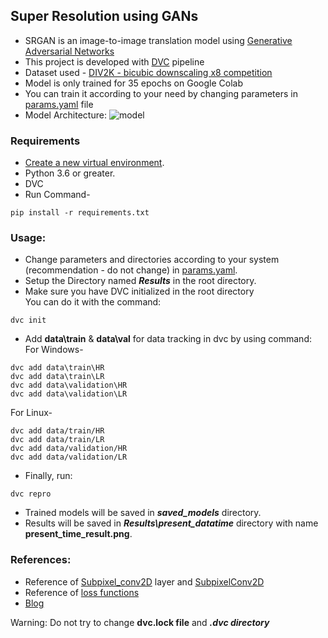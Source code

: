 ## Super Resolution using GANs
* SRGAN is an image-to-image translation model using [Generative Adversarial Networks](https://arxiv.org/abs/1609.04802)
* This project is developed with [DVC](https://dvc.org/) pipeline
* Dataset used - [DIV2K - bicubic downscaling x8 competition](https://data.vision.ee.ethz.ch/cvl/ntire17//)
* Model is only trained for 35 epochs on Google Colab
* You can train it according to your need by changing parameters in [params.yaml](https://github.com/Karan-Choudhary/SuperResolution/blob/main/params.yaml) file
* Model Architecture:
![model](https://user-images.githubusercontent.com/54716931/154962938-59e6f2e3-93e7-4c4c-960a-c740e4b0d8e6.jpeg)

### Requirements
* [Create a new virtual environment](https://docs.python.org/3/library/venv.html).
* Python 3.6 or greater.
* DVC
* Run Command-
```
pip install -r requirements.txt
```

### Usage:
* Change parameters and directories according to your system (recommendation - do not change) in [params.yaml](https://github.com/Karan-Choudhary/SuperResolution/blob/main/params.yaml).
* Setup the Directory named ***Results*** in the root directory.
* Make sure you have DVC initialized in the root directory</br>
You can do it with the command:
```
dvc init
```
* Add **data\train** & **data\val** for data tracking in dvc by using command:
For Windows-
```
dvc add data\train\HR
dvc add data\train\LR
dvc add data\validation\HR
dvc add data\validation\LR
```
For Linux-
```
dvc add data/train/HR
dvc add data/train/LR
dvc add data/validation/HR
dvc add data/validation/LR
```
* Finally, run:
```
dvc repro
```
* Trained models will be saved in ***saved_models*** directory.
* Results will be saved in ***Results\present_datatime*** directory with name **present_time_result.png**.

### References:
* Reference of [Subpixel_conv2D](https://github.com/fengwang/subpixel_conv2d/blob/master/subpixel_conv2d.py) layer and [SubpixelConv2D](https://tensorlayer.readthedocs.io/en/latest/_modules/tensorlayer/layers/convolution/super_resolution.html)
* Reference of [loss functions](https://github.com/eriklindernoren/Keras-GAN/tree/master/srgan)
* [Blog](https://blog.paperspace.com/super-resolution-generative-adversarial-networks/)
 
Warning: Do not try to change **dvc.lock file** and ***.dvc directory***
